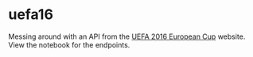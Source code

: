 # uefa16
Messing around with an API from the [UEFA 2016 European Cup](http://www.uefa.com/uefaeuro/index.html) website. View the notebook for the endpoints.
